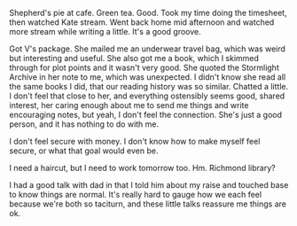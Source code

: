 Shepherd's pie at cafe. Green tea. Good. Took my time doing the timesheet, then watched Kate stream. Went back home mid afternoon and watched more stream while writing a little. It's a good groove.

Got V's package. She mailed me an underwear travel bag, which was weird but interesting and useful. She also got me a book, which I skimmed through for plot points and it wasn't very good. She quoted the Stormlight Archive in her note to me, which was unexpected. I didn't know she read all the same books I did, that our reading history was so similar. Chatted a little. I don't feel that close to her, and everything ostensibly seems good, shared interest, her caring enough about me to send me things and write encouraging notes, but yeah, I don't feel the connection. She's just a good person, and it has nothing to do with me.

I don't feel secure with money. I don't know how to make myself feel secure, or what that goal would even be.

I need a haircut, but I need to work tomorrow too. Hm. Richmond library?

I had a good talk with dad in that I told him about my raise and touched base to know things are normal. It's really hard to gauge how we each feel because we're both so taciturn, and these little talks reassure me things are ok.

